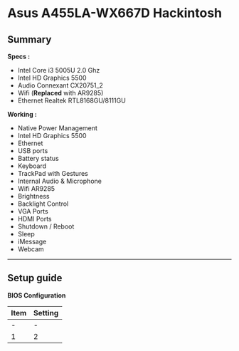 Asus A455LA-WX667D Hackintosh
===================


**Summary**
-------
**Specs :**

 - Intel Core i3 5005U 2.0 Ghz
 - Intel HD Graphics 5500
 - Audio Connexant CX20751_2
 - Wifi (**Replaced** with AR9285)
 - Ethernet Realtek RTL8168GU/8111GU
 

**Working :**

 - Native Power Management
 - Intel HD Graphics 5500
 - Ethernet
 - USB ports
 - Battery status
 - Keyboard
 - TrackPad with Gestures 
 - Internal Audio & Microphone
 - Wifi AR9285
 - Brightness
 - Backlight Control
 - VGA Ports
 - HDMI Ports
 - Shutdown / Reboot
 - Sleep
 - iMessage
 - Webcam


----------

**Setup guide**
-----------
**BIOS Configuration**

Item | Setting 
--- | ---
- | -
1 | 2 

